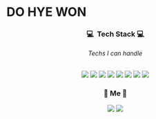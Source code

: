 # DO HYE WON

<h3 align="center">💻 &nbsp;Tech Stack&nbsp;💻</h3>
<h6 align="center">Techs I can handle</h6>
<p align="center">
  <img src="https://img.shields.io/badge/React-61DAFB?style=flat-square&logo=React&logoColor=white"/>
  <img src="https://img.shields.io/badge/Redux-764ABC?style=flat-square&logo=Redux&logoColor=white"/>
  <img src="https://img.shields.io/badge/Node.js-339933?style=flat-square&logo=Node.js&logoColor=white"/>
  <img src="https://img.shields.io/badge/JavaScript-F7DF1E?style=flat-square&logo=JavaScript&logoColor=white"/>
  <img src="https://img.shields.io/badge/MongoDB-47A248B?style=flat-square&logo=MongoDB&logoColor=white"/>
  <img src="https://img.shields.io/badge/C++-00599C?style=flat-square&logo=C%2B&2B&logoColor=white"/>
  <img src="https://img.shields.io/badge/Sass-CC6699?style=flat-square&logo=Sass&logoColor=white"/>
  <img src="https://img.shields.io/badge/MySQL-4479A1?style=flat-square&logo=MySQL&logoColor=white"/>
</p>


<h3 align="center">🌱&nbsp;Me&nbsp;🌱</h3>
<p align="center">  
  <a href="https://velog.io/@dolarge"><img src="https://img.shields.io/badge/Vimeo-12B886?style=flat-square&logo=Vimeo&logoColor=white&link=https://velog.io/@dolarge"/></a>
  <a href="https://velog.io/@dolarge"><img src="https://img.shields.io/badge/Gmail-D14836?style=flat-square&logo=Gmail&logoColor=white&link=tsc03018@gmail.com"/></a>
 </p>
